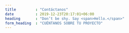 ```yaml
---
title         : "Contáctanos"
date          : 2019-12-23T20:17:01+06:00
heading       : "Don’t be shy. Say <span>Hello.</span>"
form_heading  : "CUÉNTANOS SOBRE TU PROYECTO"
---
```


